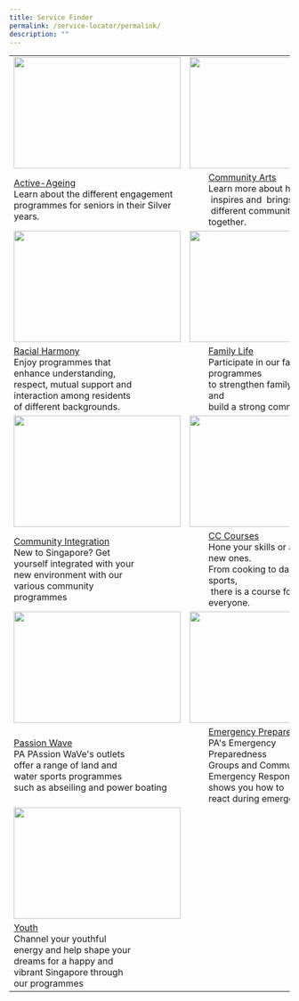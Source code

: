 ```yaml
---
title: Service Finder
permalink: /service-locator/permalink/
description: ""
---
```




<table>
	<tbody><tr>
		<td><img src="/images/Programmes/main-activeageing_edited.jpg" style="height:200px;width:300px"></td>
		<td><img src="/images/Programmes/main-communityarts_edited.jpg" style="height:200px;width:220px"></td>
		<td><img src="/images/Programmes/main-communitydialogue_edited.jpg" style="height:200px;width:300px"></td>
	</tr>
	<tr>
		<td><a href="/our-programmes/active-ageing">Active-Ageing</a><br>Learn about the different engagement programmes for seniors in their Silver years.<br></td>
		<td><div style="position:relative;left:34px;"><a href="/our-programmes/community-arts">Community Arts</a><br>Learn&nbsp;more&nbsp;about&nbsp;how&nbsp;art<br>&nbsp;inspires&nbsp;and&nbsp; brings<br>&nbsp;different&nbsp;communities together.<br></div></td>
		<td><a href="/our-programmes/community-dialogue"> Community  Dialogue</a><br>PA acts as a vital link between the Government and the community through <br>&nbsp;community dialogues.<br>	</td></tr>
<tr>
		<td><img src="/images/Programmes/main-racialharmony.jpg" style="height:200px;width:300px"></td>
		<td><img src="/images/Programmes/main-familylife.jpg" style="height:200px;width:220px"></td>
		<td><img src="/images/Programmes/main-communitysports.jpg" style="height:200px;width:300px"></td>
	</tr>
<tr>
		<td><a href="/our-programmes/racial-harmony">Racial Harmony</a><br>Enjoy programmes that <br>enhance understanding,<br> respect, mutual support&nbsp;and <br>interaction among residents<br> of different backgrounds.<br></td> 
		<td><div style="position:relative;left:34px"><a href="/our-programmes/family-life/">Family Life</a><br>Participate in our family programmes <br>to strengthen family bonds and <br>build a strong&nbsp;community.<br></div></td>
		<td><a href="/our-programmes/community-sports/"> Community  Sports</a><br>Enjoy the thrills and spills of our exciting sports events<br> that not only bring people<br>&nbsp;together but also build character.<br>
	</td></tr>
<tr>
		<td><img src="/images/Programmes/main-communityintegration.jpg" style="height:200px;width:300px"></td>
		<td><img src="/images/Programmes/main-cccourses_edited.jpg" style="height:200px;width:220px"></td>
		<td><img src="/images/Programmes/main-womensprogrammes_edited.jpg" style="height:200px;width:300px"></td>
	</tr>
<tr>
		<td><a href="/our-programmes/community-integration/">Community Integration</a><br>New to Singapore? Get<br> yourself integrated with your<br> new environment with our<br> various&nbsp;community<br> programmes<br></td>
		<td><div style="position:relative;left:34px;"><a href="/our-programmes/cc-courses/courses/">CC Courses</a><br>Hone your skills or acquire new ones.<br> From cooking to dance and sports,<br>&nbsp;there  is a course  for everyone.<br></div></td>
		<td><a href="/our-programmes/womens-programmes"> Women's Programmes</a><br>Learn how PA encourages women to lead active lives<br> and contribute to  <br>the&nbsp;community.<br>
			</td></tr>
	<tr>
		<td><img src="/images/Programmes/main-waterventure.jpg" style="height:200px;width:300px"></td>
		<td><img src="/images/Programmes/main-emergencypreparedness_edited.jpg" style="height:200px;width:220px"></td>
		<td><img src="/images/Programmes/main-passioncard.jpg" style="height:200px;width:300px"></td>
	</tr>
	<tr>
		<td><a href="/our-programmes/passion-wave/details/">Passion Wave</a><br>PA PAssion WaVe's outlets <br>offer a range of land and <br>water sports programmes<br> such as&nbsp;abseiling and power boating<br></td>
		<td><div style="position:relative;left:34px;"><a href="/our-programmes/emergency-preparedness/">Emergency Preparedness</a><br>PA's Emergency Preparedness<br> Groups and Community Emergency Response&nbsp;Teams shows you how to<br> react during emergencies.<br></div></td>
		<td><a href="/our-programmes/passion-card"> Passion Card</a><br>The PAssion Card offers exclusive privileges to its  members for PA's       exciting <br> range of courses and       activities.<br>
			</td></tr>
	<tr>
		<td><img src="/images/Programmes/main-youth_edited.jpg" style="height:200px;width:300px"></td></tr>
		<tr>
		<td><a href="/our-programmes/youth">Youth</a><br>Channel your youthful<br> energy and help shape your <br>dreams for a happy and <br>vibrant&nbsp;Singapore through<br> our programmes<br></td>
	</tr>			
</tbody></table>